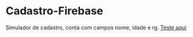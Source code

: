 # Cadastro-Firebase
Simulador de cadastro, conta com campos nome, idade e rg.
[Teste aqui](google.com)
